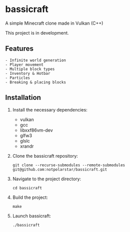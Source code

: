 # bassicraft
A simple Minecraft clone made in Vulkan (C++)

This project is in development.

## Features

    - Infinite world generation
    - Player movement
    - Multiple block types
    - Inventory & Hotbar
    - Particles
    - Breaking & placing blocks

## Installation

1. Install the necessary dependencies:
    - vulkan
    - gcc
    - libxxf86vm-dev
    - glfw3
    - glslc
    - xrandr

2. Clone the bassicraft repository:
    ```
    git clone --recurse-submodules --remote-submodules git@github.com:notpolarstar/bassicraft.git
    ```

3. Navigate to the project directory:
    ```
    cd bassicraft
    ```

4. Build the project:
    ```
    make
    ```

5. Launch bassicraft:
    ```
    ./bassicraft
    ```
